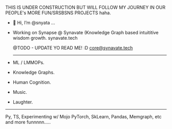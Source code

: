 THIS IS UNDER CONSTRUCTION BUT WILL FOLLOW MY JOURNEY IN OUR PEOPLE's MORE FUN/SRSBSNS PROJECTS haha.

- 👋 Hi, I’m @snyata ...
- Working on Synapse @ Synavate (Knowledge Graph based intuititive wisdom growth.
  synavate.tech

  @TODO - UPDATE YO READ ME! :D 
  core@synavate.tech

  --------------------
- ML / LMMOPs.
- Knowledge Graphs.
- Human Cognition.
- Music.
- Laughter.

---------------------
Py, TS, Experimenting w/ Mojo
PyTorch, SkLearn, Pandas, Memgraph, etc and more funnnnn.....


<!---
snyata/snyata is a ✨ special ✨ repository because its `README.md` (this file) appears on your GitHub profile.
You can click the Preview link to take a look at your changes.
--->
